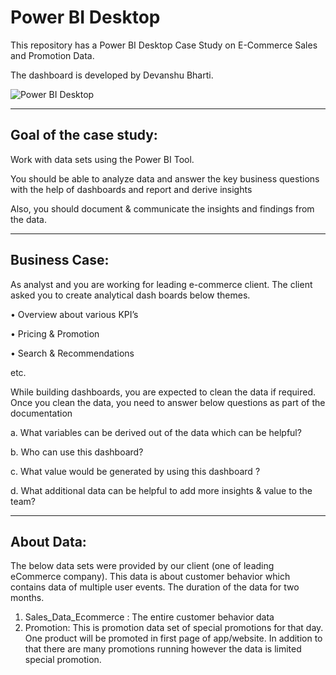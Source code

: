 # **Power BI Desktop**
This repository has a Power BI Desktop Case Study on E-Commerce Sales and Promotion Data.

The dashboard is developed by Devanshu Bharti.

![Power BI Desktop](https://logos-world.net/wp-content/uploads/2022/02/Microsoft-Power-BI-Symbol.png)


---


## **Goal of the case study:**

Work with data sets using the Power BI Tool. 

You should be able to analyze data and answer the key business questions with the help of dashboards and report and derive insights

Also, you should document & communicate the insights and findings from the data.

---

## **Business Case:**
As analyst and you are working for leading e-commerce client. The client asked you to create analytical dash boards below themes.

• Overview about various KPI’s

• Pricing & Promotion

• Search & Recommendations

etc.

While building dashboards, you are expected to clean the data if required. Once you clean the data, you need to answer below questions as part of the documentation

a. What variables can be derived out of the data which can be helpful?

b. Who can use this dashboard?

c. What value would be generated by using this dashboard ?

d. What additional data can be helpful to add more insights & value to the team?

---

## **About Data:**
The below data sets were provided by our client (one of leading eCommerce company). This data is about customer behavior which contains data of
multiple user events. The duration of the data for two months.
1. Sales_Data_Ecommerce : The entire customer behavior data
2. Promotion: This is promotion data set of special promotions for that day. One product will be promoted in first page of app/website. In addition to that
there are many promotions running however the data is limited special promotion.

